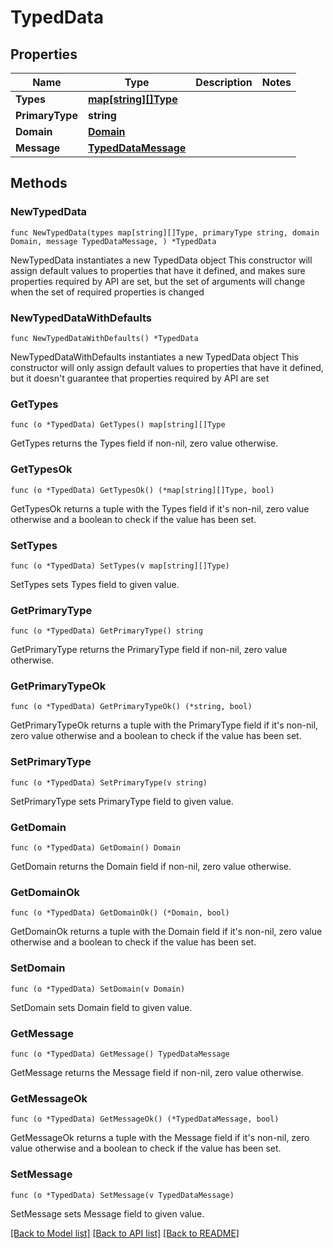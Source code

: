 # TypedData

## Properties

Name | Type | Description | Notes
------------ | ------------- | ------------- | -------------
**Types** | [**map[string][]Type**](array.md) |  | 
**PrimaryType** | **string** |  | 
**Domain** | [**Domain**](Domain.md) |  | 
**Message** | [**TypedDataMessage**](TypedDataMessage.md) |  | 

## Methods

### NewTypedData

`func NewTypedData(types map[string][]Type, primaryType string, domain Domain, message TypedDataMessage, ) *TypedData`

NewTypedData instantiates a new TypedData object
This constructor will assign default values to properties that have it defined,
and makes sure properties required by API are set, but the set of arguments
will change when the set of required properties is changed

### NewTypedDataWithDefaults

`func NewTypedDataWithDefaults() *TypedData`

NewTypedDataWithDefaults instantiates a new TypedData object
This constructor will only assign default values to properties that have it defined,
but it doesn't guarantee that properties required by API are set

### GetTypes

`func (o *TypedData) GetTypes() map[string][]Type`

GetTypes returns the Types field if non-nil, zero value otherwise.

### GetTypesOk

`func (o *TypedData) GetTypesOk() (*map[string][]Type, bool)`

GetTypesOk returns a tuple with the Types field if it's non-nil, zero value otherwise
and a boolean to check if the value has been set.

### SetTypes

`func (o *TypedData) SetTypes(v map[string][]Type)`

SetTypes sets Types field to given value.


### GetPrimaryType

`func (o *TypedData) GetPrimaryType() string`

GetPrimaryType returns the PrimaryType field if non-nil, zero value otherwise.

### GetPrimaryTypeOk

`func (o *TypedData) GetPrimaryTypeOk() (*string, bool)`

GetPrimaryTypeOk returns a tuple with the PrimaryType field if it's non-nil, zero value otherwise
and a boolean to check if the value has been set.

### SetPrimaryType

`func (o *TypedData) SetPrimaryType(v string)`

SetPrimaryType sets PrimaryType field to given value.


### GetDomain

`func (o *TypedData) GetDomain() Domain`

GetDomain returns the Domain field if non-nil, zero value otherwise.

### GetDomainOk

`func (o *TypedData) GetDomainOk() (*Domain, bool)`

GetDomainOk returns a tuple with the Domain field if it's non-nil, zero value otherwise
and a boolean to check if the value has been set.

### SetDomain

`func (o *TypedData) SetDomain(v Domain)`

SetDomain sets Domain field to given value.


### GetMessage

`func (o *TypedData) GetMessage() TypedDataMessage`

GetMessage returns the Message field if non-nil, zero value otherwise.

### GetMessageOk

`func (o *TypedData) GetMessageOk() (*TypedDataMessage, bool)`

GetMessageOk returns a tuple with the Message field if it's non-nil, zero value otherwise
and a boolean to check if the value has been set.

### SetMessage

`func (o *TypedData) SetMessage(v TypedDataMessage)`

SetMessage sets Message field to given value.



[[Back to Model list]](../README.md#documentation-for-models) [[Back to API list]](../README.md#documentation-for-api-endpoints) [[Back to README]](../README.md)


